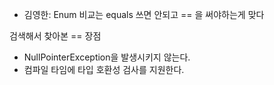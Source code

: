 - 김영한: Enum 비교는 equals 쓰면 안되고 == 을 써야하는게 맞다

검색해서 찾아본 == 장점
- NullPointerException을 발생시키지 않는다.
- 컴파일 타임에 타입 호환성 검사를 지원한다.
